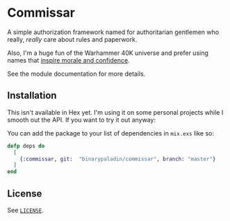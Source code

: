 # Commissar

A simple authorization framework named for authoritarian gentlemen who really, _really_ care about rules and paperwork.

Also, I'm a huge fun of the Warhammer 40K universe and prefer using names that [inspire morale and confidence](https://www.youtube.com/watch?v=EirpwFWSBfU).

See the module documentation for more details.

## Installation

This isn't available in Hex yet. I'm using it on some personal projects while I smooth out the API. If you want to try it out anyway:

You can add the package to your list of dependencies in `mix.exs` like so:

```elixir
defp deps do
  [
    {:commissar, git:  "binarypaladin/commissar", branch: "master"}
  ]
end
```

## License

See [`LICENSE`](LICENSE).
